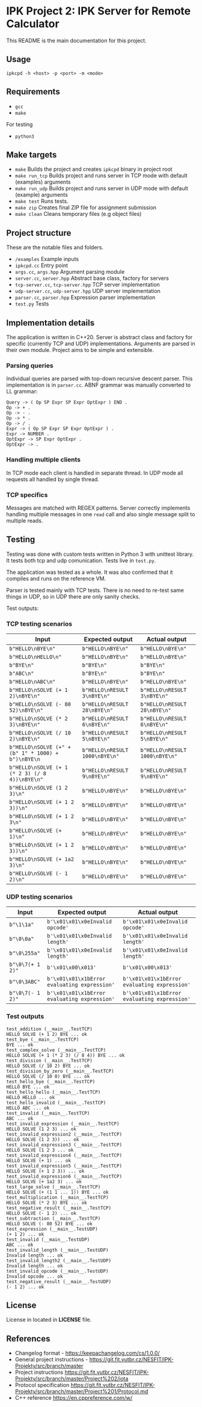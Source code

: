 # IPK Project 2: IPK Server for Remote Calculator

This README is the main documentation for this project.

## Usage

```
ipkcpd -h <host> -p <port> -m <mode>
```

## Requirements

- `gcc`
- `make`

For testing

- `python3`

## Make targets

- `make` Builds the project and creates `ipkcpd` binary in project root
- `make run_tcp` Builds project and runs server in TCP mode with default (examples) arguments
- `make run_udp` Builds project and runs server in UDP mode with default (example) arguments
- `make test` Runs tests.
- `make zip` Creates final ZIP file for assignment submission
- `make clean` Cleans temporary files (e.g object files)

## Project structure

These are the notable files and folders.

- `/examples` Example inputs
- `ipkcpd.cc` Entry point
- `args.cc`, `args.hpp` Argument parsing module
- `server.cc`, `server.hpp` Abstract base class, factory for servers
- `tcp-server.cc`, `tcp-server.hpp` TCP server implementation
- `udp-server.cc`, `udp-server.hpp` UDP server implementation
- `parser.cc`, `parser.hpp` Expression parser implementation
- `test.py` Tests

## Implementation details

The application is written in C++20. Server is abstract class and factory for specific (currently TCP and UDP) implementations. Arguments are parsed in their own module. Project aims to be simple and extensible.

### Parsing queries

Individual queries are parsed with top-down recursive descent parser. This implementation is in `parser.cc`. ABNF grammar was manually converted to LL grammar:

```
Query -> ( Op SP Expr SP Expr OptExpr ) END .
Op -> + .
Op -> - .
Op -> * .
Op -> / .
Expr -> ( Op SP Expr SP Expr OptExpr ) .
Expr -> NUMBER .
OptExpr -> SP Expr OptExpr .
OptExpr -> .
```

### Handling multiple clients

In TCP mode each client is handled in separate thread. In UDP mode all requests all handled by single thread.

### TCP specifics

Messages are matched with REGEX patterns. Server correctly implements handling multiple messages in one `read` call and also single message split to multiple reads.

## Testing

Testing was done with custom tests written in Python 3 with unittest library.
It tests both tcp and udp comunication. Tests live in `test.py`.

The application was tested as a whole. It was also confirmed that it compiles and runs on the reference VM.

Parser is tested mainly with TCP tests. There is no need to re-test same things in UDP, so in UDP there are only sanity checks.

Test outputs:

### TCP testing scenarios

| Input                                              | Expected output                | Actual output                  |
| -------------------------------------------------- | ------------------------------ | ------------------------------ |
| `b"HELLO\nBYE\n"`                                  | `b"HELLO\nBYE\n"`              | `b"HELLO\nBYE\n"`              |
| `b"HELLO\nHELLO\n"`                                | `b"HELLO\nBYE\n"`              | `b"HELLO\nBYE\n"`              |
| `b"BYE\n"`                                         | `b"BYE\n"`                     | `b"BYE\n"`                     |
| `b"ABC\n"`                                         | `b"BYE\n"`                     | `b"BYE\n"`                     |
| `b"HELLO\nABC\n"`                                  | `b"HELLO\nBYE\n"`              | `b"HELLO\nBYE\n"`              |
| `b"HELLO\nSOLVE (+ 1 2)\nBYE\n"`                   | `b"HELLO\nRESULT 3\nBYE\n"`    | `b"HELLO\nRESULT 3\nBYE\n"`    |
| `b"HELLO\nSOLVE (- 80 52)\nBYE\n"`                 | `b"HELLO\nRESULT 28\nBYE\n"`   | `b"HELLO\nRESULT 28\nBYE\n"`   |
| `b"HELLO\nSOLVE (* 2 3)\nBYE\n"`                   | `b"HELLO\nRESULT 6\nBYE\n"`    | `b"HELLO\nRESULT 6\nBYE\n"`    |
| `b"HELLO\nSOLVE (/ 10 2)\nBYE\n"`                  | `b"HELLO\nRESULT 5\nBYE\n"`    | `b"HELLO\nRESULT 5\nBYE\n"`    |
| `b"HELLO\nSOLVE (+" + (b" 1" * 1000) + b")\nBYE\n` | `b"HELLO\nRESULT 1000\nBYE\n"` | `b"HELLO\nRESULT 1000\nBYE\n"` |
| `b"HELLO\nSOLVE (+ 1 (* 2 3) (/ 8 4))\nBYE\n"`     | `b"HELLO\nRESULT 9\nBYE\n"`    | `b"HELLO\nRESULT 9\nBYE\n"`    |
| `b"HELLO\nSOLVE (1 2 3)\n"`                        | `b"HELLO\nBYE\n"`              | `b"HELLO\nBYE\n"`              |
| `b"HELLO\nSOLVE (+ 1 2 3))\n"`                     | `b"HELLO\nBYE\n"`              | `b"HELLO\nBYE\n"`              |
| `b"HELLO\nSOLVE (+ 1 2 3\n"`                       | `b"HELLO\nBYE\n"`              | `b"HELLO\nBYE\n"`              |
| `b"HELLO\nSOLVE (+ 1)\n"`                          | `b"HELLO\nBYE\n"`              | `b"HELLO\nBYE\n"`              |
| `b"HELLO\nSOLVE (+ 1 2 3))\n"`                     | `b"HELLO\nBYE\n"`              | `b"HELLO\nBYE\n"`              |
| `b"HELLO\nSOLVE (+ 1a2 3)\n"`                      | `b"HELLO\nBYE\n"`              | `b"HELLO\nBYE\n"`              |
| `b"HELLO\nSOLVE (- 1 2)\n"`                        | `b"HELLO\nBYE\n"`              | `b"HELLO\nBYE\n"`              |

### UDP testing scenarios

| Input            | Expected output                              | Actual output                                |
| ---------------- | -------------------------------------------- | -------------------------------------------- |
| `b"\1\1a"`       | `b'\x01\x01\x0eInvalid opcode'`              | `b'\x01\x01\x0eInvalid opcode'`              |
| `b"\0\0a"`       | `b'\x01\x01\x0eInvalid length'`              | `b'\x01\x01\x0eInvalid length'`              |
| `b"\0\255a"`     | `b'\x01\x01\x0eInvalid length'`              | `b'\x01\x01\x0eInvalid length'`              |
| `b"\0\7(+ 1 2)"` | `b'\x01\x00\x013'`                           | `b'\x01\x00\x013'`                           |
| `b"\0\3ABC"`     | `b'\x01\x01\x1bError evaluating expression'` | `b'\x01\x01\x1bError evaluating expression'` |
| `b"\0\7(- 1 2)"` | `b'\x01\x01\x1bError evaluating expression'` | `b'\x01\x01\x1bError evaluating expression'` |

### Test outputs

```
test_addition (__main__.TestTCP)
HELLO SOLVE (+ 1 2) BYE ... ok
test_bye (__main__.TestTCP)
BYE ... ok
test_complex_solve (__main__.TestTCP)
HELLO SOLVE (+ 1 (* 2 3) (/ 8 4)) BYE ... ok
test_division (__main__.TestTCP)
HELLO SOLVE (/ 10 2) BYE ... ok
test_division_by_zero (__main__.TestTCP)
HELLO SOLVE (/ 10 0) BYE ... ok
test_hello_bye (__main__.TestTCP)
HELLO BYE ... ok
test_hello_hello (__main__.TestTCP)
HELLO HELLO ... ok
test_hello_invalid (__main__.TestTCP)
HELLO ABC ... ok
test_invalid (__main__.TestTCP)
ABC ... ok
test_invalid_expression (__main__.TestTCP)
HELLO SOLVE (1 2 3) ... ok
test_invalid_expression2 (__main__.TestTCP)
HELLO SOLVE (1 2 3)) ... ok
test_invalid_expression3 (__main__.TestTCP)
HELLO SOLVE (1 2 3 ... ok
test_invalid_expression4 (__main__.TestTCP)
HELLO SOLVE (+ 1) ... ok
test_invalid_expression5 (__main__.TestTCP)
HELLO SOLVE (+ 1 2 3)) ... ok
test_invalid_expression6 (__main__.TestTCP)
HELLO SOLVE (+ 1a2 3) ... ok
test_large_solve (__main__.TestTCP)
HELLO SOLVE (+ (1 1 ... 1)) BYE ... ok
test_multiplication (__main__.TestTCP)
HELLO SOLVE (* 2 3) BYE ... ok
test_negative_result (__main__.TestTCP)
HELLO SOLVE (- 1 2) ... ok
test_subtraction (__main__.TestTCP)
HELLO SOLVE (- 80 52) BYE ... ok
test_expression (__main__.TestUDP)
(+ 1 2) ... ok
test_invalid (__main__.TestUDP)
ABC ... ok
test_invalid_length (__main__.TestUDP)
Invalid length ... ok
test_invalid_length2 (__main__.TestUDP)
Invalid length ... ok
test_invalid_opcode (__main__.TestUDP)
Invalid opcode ... ok
test_negative_result (__main__.TestUDP)
(- 1 2) ... ok
```

## License

License in located in **LICENSE** file.

## References

- Changelog format - https://keepachangelog.com/cs/1.0.0/
- General project instructions - https://git.fit.vutbr.cz/NESFIT/IPK-Projekty/src/branch/master
- Project instructions https://git.fit.vutbr.cz/NESFIT/IPK-Projekty/src/branch/master/Project%202/iota
- Protocol specification https://git.fit.vutbr.cz/NESFIT/IPK-Projekty/src/branch/master/Project%201/Protocol.md
- C++ reference https://en.cppreference.com/w/
